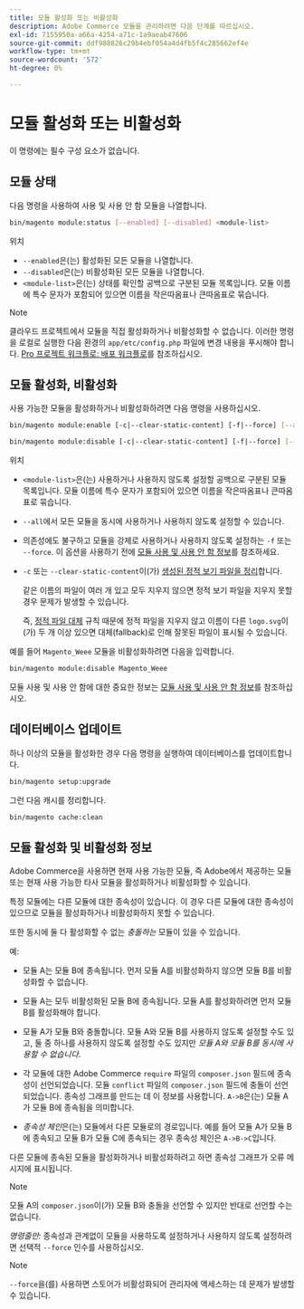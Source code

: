 ```yaml
---
title: 모듈 활성화 또는 비활성화
description: Adobe Commerce 모듈을 관리하려면 다음 단계를 따르십시오.
exl-id: 7155950a-a66a-4254-a71c-1a9aeab47606
source-git-commit: ddf988826c29b4ebf054a4d4fb5f4c285662ef4e
workflow-type: tm+mt
source-wordcount: '572'
ht-degree: 0%

---
```


# 모듈 활성화 또는 비활성화

이 명령에는 필수 구성 요소가 없습니다.

## 모듈 상태

다음 명령을 사용하여 사용 및 사용 안 함 모듈을 나열합니다.

```bash
bin/magento module:status [--enabled] [--disabled] <module-list>
```

위치

* `--enabled`은(는) 활성화된 모든 모듈을 나열합니다.
* `--disabled`은(는) 비활성화된 모든 모듈을 나열합니다.
* `<module-list>`은(는) 상태를 확인할 공백으로 구분된 모듈 목록입니다. 모듈 이름에 특수 문자가 포함되어 있으면 이름을 작은따옴표나 큰따옴표로 묶습니다.

>[!NOTE]
>
>클라우드 프로젝트에서 모듈을 직접 활성화하거나 비활성화할 수 없습니다. 이러한 명령을 로컬로 실행한 다음 환경의 `app/etc/config.php` 파일에 변경 내용을 푸시해야 합니다. [Pro 프로젝트 워크플로: 배포 워크플로](https://experienceleague.adobe.com/docs/commerce-cloud-service/user-guide/architecture/pro-develop-deploy-workflow.html?lang=ko#deployment-workflow)를 참조하십시오.

## 모듈 활성화, 비활성화

사용 가능한 모듈을 활성화하거나 비활성화하려면 다음 명령을 사용하십시오.

```bash
bin/magento module:enable [-c|--clear-static-content] [-f|--force] [--all] <module-list>
```

```bash
bin/magento module:disable [-c|--clear-static-content] [-f|--force] [--all] <module-list>
```

위치

* `<module-list>`은(는) 사용하거나 사용하지 않도록 설정할 공백으로 구분된 모듈 목록입니다. 모듈 이름에 특수 문자가 포함되어 있으면 이름을 작은따옴표나 큰따옴표로 묶습니다.
* `--all`에서 모든 모듈을 동시에 사용하거나 사용하지 않도록 설정할 수 있습니다.
* 의존성에도 불구하고 모듈을 강제로 사용하거나 사용하지 않도록 설정하는 `-f` 또는 `--force`. 이 옵션을 사용하기 전에 [모듈 사용 및 사용 안 함 정보](#about-enabling-and-disabling-modules)를 참조하세요.
* `-c` 또는 `--clear-static-content`이(가) [생성된 정적 보기 파일을 정리](../../configuration/cli/static-view-file-deployment.md)합니다.

  같은 이름의 파일이 여러 개 있고 모두 지우지 않으면 정적 보기 파일을 지우지 못할 경우 문제가 발생할 수 있습니다.

  즉, [정적 파일 대체](../../configuration/cli/static-view-file-deployment.md) 규칙 때문에 정적 파일을 지우지 않고 이름이 다른 `logo.svg`이(가) 두 개 이상 있으면 대체(fallback)로 인해 잘못된 파일이 표시될 수 있습니다.

예를 들어 `Magento_Weee` 모듈을 비활성화하려면 다음을 입력합니다.

```bash
bin/magento module:disable Magento_Weee
```

모듈 사용 및 사용 안 함에 대한 중요한 정보는 [모듈 사용 및 사용 안 함 정보](#about-enabling-and-disabling-modules)를 참조하십시오.

## 데이터베이스 업데이트

하나 이상의 모듈을 활성화한 경우 다음 명령을 실행하여 데이터베이스를 업데이트합니다.

```bash
bin/magento setup:upgrade
```

그런 다음 캐시를 정리합니다.

```bash
bin/magento cache:clean
```

## 모듈 활성화 및 비활성화 정보

Adobe Commerce을 사용하면 현재 사용 가능한 모듈, 즉 Adobe에서 제공하는 모듈 또는 현재 사용 가능한 타사 모듈을 활성화하거나 비활성화할 수 있습니다.

특정 모듈에는 다른 모듈에 대한 종속성이 있습니다. 이 경우 다른 모듈에 대한 종속성이 있으므로 모듈을 활성화하거나 비활성화하지 못할 수 있습니다.

또한 동시에 둘 다 활성화할 수 없는 *충돌하는* 모듈이 있을 수 있습니다.

예:

* 모듈 A는 모듈 B에 종속됩니다. 먼저 모듈 A를 비활성화하지 않으면 모듈 B를 비활성화할 수 없습니다.

* 모듈 A는 모두 비활성화된 모듈 B에 종속됩니다. 모듈 A를 활성화하려면 먼저 모듈 B를 활성화해야 합니다.

* 모듈 A가 모듈 B와 충돌합니다. 모듈 A와 모듈 B를 사용하지 않도록 설정할 수도 있고, 둘 중 하나를 사용하지 않도록 설정할 수도 있지만 *모듈 A와 모듈 B를 동시에 사용할 수 없습니다*.

* 각 모듈에 대한 Adobe Commerce `require` 파일의 `composer.json` 필드에 종속성이 선언되었습니다. 모듈 `conflict` 파일의 `composer.json` 필드에 충돌이 선언되었습니다. 종속성 그래프를 만드는 데 이 정보를 사용합니다. `A->B`은(는) 모듈 A가 모듈 B에 종속됨을 의미합니다.

* *종속성 체인*&#x200B;은(는) 모듈에서 다른 모듈로의 경로입니다. 예를 들어 모듈 A가 모듈 B에 종속되고 모듈 B가 모듈 C에 종속되는 경우 종속성 체인은 `A->B->C`입니다.

다른 모듈에 종속된 모듈을 활성화하거나 비활성화하려고 하면 종속성 그래프가 오류 메시지에 표시됩니다.

>[!NOTE]
>
>모듈 A의 `composer.json`이(가) 모듈 B와 충돌을 선언할 수 있지만 반대로 선언할 수는 없습니다.

*명령줄만:* 종속성과 관계없이 모듈을 사용하도록 설정하거나 사용하지 않도록 설정하려면 선택적 `--force` 인수를 사용하십시오.

>[!NOTE]
>
>`--force`을(를) 사용하면 스토어가 비활성화되어 관리자에 액세스하는 데 문제가 발생할 수 있습니다.
